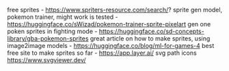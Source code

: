 free sprites - https://www.spriters-resource.com/search/?
sprite gen model, pokemon trainer, might work is tested -  https://huggingface.co/sWizad/pokemon-trainer-sprite-pixelart
gen one poken sprites in fighting mode -  https://huggingface.co/sd-concepts-library/gba-pokemon-sprites 
great article on how to make sprites, using image2image models - https://huggingface.co/blog/ml-for-games-4 
best free site to make sprites so far - https://app.layer.ai/
svg path icons https://www.svgviewer.dev/ 